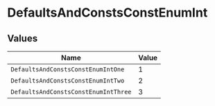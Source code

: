 # DefaultsAndConstsConstEnumInt


## Values

| Name                                 | Value                                |
| ------------------------------------ | ------------------------------------ |
| `DefaultsAndConstsConstEnumIntOne`   | 1                                    |
| `DefaultsAndConstsConstEnumIntTwo`   | 2                                    |
| `DefaultsAndConstsConstEnumIntThree` | 3                                    |